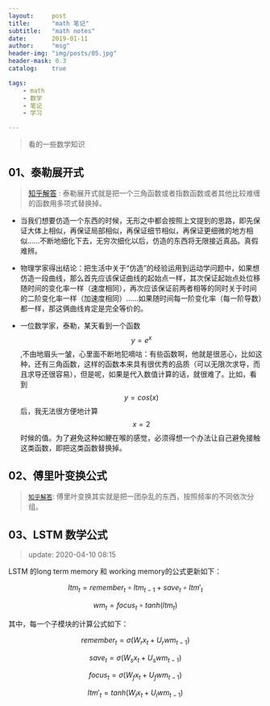 ```yaml
---
layout:     post
title:      "math 笔记"
subtitle:   "math notes"
date:       2019-01-11
author:     "msg"
header-img: "img/posts/05.jpg"
header-mask: 0.3
catalog:    true

tags:
    - math
    - 数学
    - 笔记
    - 学习

---
```


> 看的一些数学知识

## 01、泰勒展开式

> [知乎解答](https://www.zhihu.com/question/25627482) : 泰勒展开式就是把一个三角函数或者指数函数或者其他比较难缠的函数用多项式替换掉。

* 当我们想要仿造一个东西的时候，无形之中都会按照上文提到的思路，即先保证大体上相似，再保证局部相似，再保证细节相似，再保证更细微的地方相似……不断地细化下去，无穷次细化以后，仿造的东西将无限接近真品。真假难辨。

* 物理学家得出结论：把生活中关于“仿造”的经验运用到运动学问题中，如果想仿造一段曲线，那么首先应该保证曲线的起始点一样，其次保证起始点处位移随时间的变化率一样（速度相同），再次应该保证前两者相等的同时关于时间的二阶变化率一样（加速度相同）……如果随时间每一阶变化率（每一阶导数）都一样，那这俩曲线肯定是完全等价的。

* 一位数学家，泰勒，某天看到一个函数$$y = e^{x}$$,不由地眉头一皱，心里面不断地犯嘀咕：有些函数啊，他就是很恶心，比如这种，还有三角函数，这样的函数本来具有很优秀的品质（可以无限次求导，而且求导还很容易），但是呢，如果是代入数值计算的话，就很难了。比如，看到$$y = cos(x)$$后，我无法很方便地计算$$x = 2$$时候的值。为了避免这种如鲠在喉的感觉，必须得想一个办法让自己避免接触这类函数，即把这类函数替换掉。

## 02、傅里叶变换公式

> [`知乎解答`](https://www.zhihu.com/question/19714540/answer/514107420): 傅里叶变换其实就是把一团杂乱的东西，按照频率的不同依次分组。


## 03、LSTM 数学公式

> update: 2020-04-10 08:15

LSTM 的long term memory 和 working memory的公式更新如下：

$$ltm_t = remember_t \circ ltm_{t-1} + save_t \circ ltm'_t$$

$$wm_t = focus_t \circ tanh(ltm_t)$$

其中，每一个子模块的计算公式如下：

$$remember_t = \sigma(W_r x_t+  U_r wm_{t-1})$$

$$save_t = \sigma(W_s x_t + U_s wm_{t-1})$$

$$focus_t = \sigma(W_f x_t + U_f wm_{t-1})$$

$$ltm'_t = tanh(W_l x_t + U_l wm_{t-1})$$